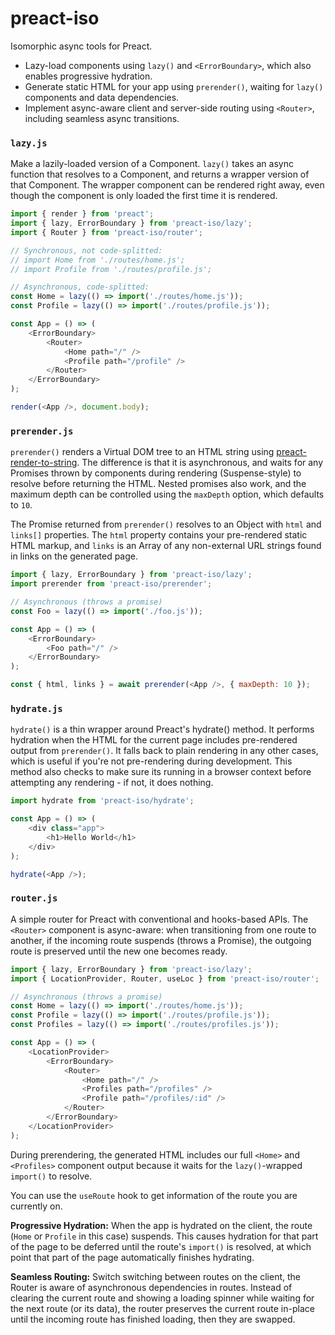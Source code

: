 # preact-iso

Isomorphic async tools for Preact.

- Lazy-load components using `lazy()` and `<ErrorBoundary>`, which also enables progressive hydration.
- Generate static HTML for your app using `prerender()`, waiting for `lazy()` components and data dependencies.
- Implement async-aware client and server-side routing using `<Router>`, including seamless async transitions.

### `lazy.js`

Make a lazily-loaded version of a Component.
`lazy()` takes an async function that resolves to a Component, and returns a wrapper version of that Component. The wrapper component can be rendered right away, even though the component is only loaded the first time it is rendered.

```js
import { render } from 'preact';
import { lazy, ErrorBoundary } from 'preact-iso/lazy';
import { Router } from 'preact-iso/router';

// Synchronous, not code-splitted:
// import Home from './routes/home.js';
// import Profile from './routes/profile.js';

// Asynchronous, code-splitted:
const Home = lazy(() => import('./routes/home.js'));
const Profile = lazy(() => import('./routes/profile.js'));

const App = () => (
	<ErrorBoundary>
		<Router>
			<Home path="/" />
			<Profile path="/profile" />
		</Router>
	</ErrorBoundary>
);

render(<App />, document.body);
```

### `prerender.js`

`prerender()` renders a Virtual DOM tree to an HTML string using [preact-render-to-string](https://github.com/preactjs/preact-render-to-string). The difference is that it is asynchronous, and waits for any Promises thrown by components during rendering (Suspense-style) to resolve before returning the HTML. Nested promises also work, and the maximum depth can be controlled using the `maxDepth` option, which defaults to `10`.

The Promise returned from `prerender()` resolves to an Object with `html` and `links[]` properties. The `html` property contains your pre-rendered static HTML markup, and `links` is an Array of any non-external URL strings found in links on the generated page.

```js
import { lazy, ErrorBoundary } from 'preact-iso/lazy';
import prerender from 'preact-iso/prerender';

// Asynchronous (throws a promise)
const Foo = lazy(() => import('./foo.js'));

const App = () => (
	<ErrorBoundary>
		<Foo path="/" />
	</ErrorBoundary>
);

const { html, links } = await prerender(<App />, { maxDepth: 10 });
```

### `hydrate.js`

`hydrate()` is a thin wrapper around Preact's hydrate() method. It performs hydration when the HTML for the current page includes pre-rendered output from `prerender()`. It falls back to plain rendering in any other cases, which is useful if you're not pre-rendering during development. This method also checks to make sure its running in a browser context before attempting any rendering - if not, it does nothing.

```js
import hydrate from 'preact-iso/hydrate';

const App = () => (
	<div class="app">
		<h1>Hello World</h1>
	</div>
);

hydrate(<App />);
```

### `router.js`

A simple router for Preact with conventional and hooks-based APIs. The `<Router>` component is async-aware: when transitioning from one route to another, if the incoming route suspends (throws a Promise), the outgoing route is preserved until the new one becomes ready.

```js
import { lazy, ErrorBoundary } from 'preact-iso/lazy';
import { LocationProvider, Router, useLoc } from 'preact-iso/router';

// Asynchronous (throws a promise)
const Home = lazy(() => import('./routes/home.js'));
const Profile = lazy(() => import('./routes/profile.js'));
const Profiles = lazy(() => import('./routes/profiles.js'));

const App = () => (
	<LocationProvider>
		<ErrorBoundary>
			<Router>
				<Home path="/" />
				<Profiles path="/profiles" />
				<Profile path="/profiles/:id" />
			</Router>
		</ErrorBoundary>
	</LocationProvider>
);
```

During prerendering, the generated HTML includes our full `<Home>` and `<Profiles>` component output because it waits for the `lazy()`-wrapped `import()` to resolve.

You can use the `useRoute` hook to get information of the route you are currently on.

**Progressive Hydration:** When the app is hydrated on the client, the route (`Home` or `Profile` in this case) suspends. This causes hydration for that part of the page to be deferred until the route's `import()` is resolved, at which point that part of the page automatically finishes hydrating.

**Seamless Routing:** Switch switching between routes on the client, the Router is aware of asynchronous dependencies in routes. Instead of clearing the current route and showing a loading spinner while waiting for the next route (or its data), the router preserves the current route in-place until the incoming route has finished loading, then they are swapped.
